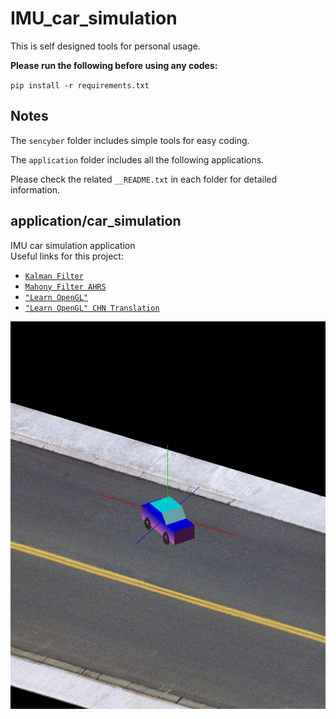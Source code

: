 # IMU_car_simulation

This is self designed tools for personal usage.

**Please run the following before using any codes:**

`pip install -r requirements.txt`

## Notes  
The `sencyber` folder includes simple tools for easy coding.

The `application` folder includes all the following applications.

Please check the related `__README.txt` in each folder for detailed information.

## application/car_simulation

IMU car simulation application   
Useful links for this project:  
+ [`Kalman Filter`](https://www.bzarg.com/p/how-a-kalman-filter-works-in-pictures/)
+ [`Mahony Filter AHRS`](https://github.com/xioTechnologies/Open-Source-AHRS-With-x-IMU)  
+ [`"Learn OpenGL"`](https://learnopengl.com/)
+ [`"Learn OpenGL" CHN Translation`](https://learnopengl-cn.github.io/)
<img src="./__images/car_simulation.png" width="600" height="620" alt="Car Simulation"/>
